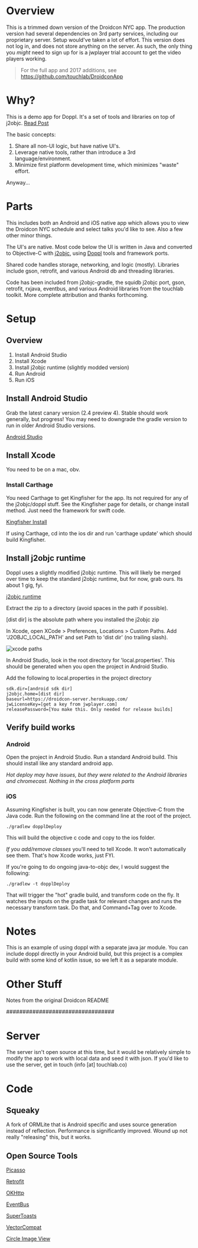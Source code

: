 # Overview

This is a trimmed down version of the Droidcon NYC app. The production version had several dependencies
on 3rd party services, including our proprietary server. Setup would've taken a lot of effort.
This version does not log in, and does not store anything on the server. As such, the only thing
you *might* need to sign up for is a jwplayer trial account to get the video players working.

>
> For the full app and 2017 additions, see https://github.com/touchlab/DroidconApp
>

# Why?

This is a demo app for Doppl. It's a set of tools and libraries on top of j2objc. [Read Post](https://medium.com/@kpgalligan/doppl-e075a0fde44c)

The basic concepts:

1. Share all non-UI logic, but have native UI's.
2. Leverage native tools, rather than introduce a 3rd language/environment.
3. Minimize first platform development time, which minimizes "waste" effort.

Anyway...

# Parts

This includes both an Android and iOS native app which allows you to view the Droidcon NYC schedule
and select talks you'd like to see. Also a few other minor things.

The UI's are native. Most code below the UI is written in Java and converted to Objective-C with
[j2objc](http://j2objc.org/), using [Doppl](http://doppl.co/) tools and framework ports.

Shared code handles storage, networking, and logic (mostly). Libraries include gson, retrofit, and
various Android db and threading libraries.

Code has been included from j2objc-gradle, the squidb j2objc port, gson, retrofit, rxjava, eventbus,
and various Android libraries from the touchlab toolkit. More complete attribution and thanks forthcoming.

# Setup

## Overview

1. Install Android Studio
2. Install Xcode
3. Install j2objc runtime (slightly modded version)
4. Run Android
5. Run iOS

## Install Android Studio

Grab the latest canary version (2.4 preview 4). Stable should work generally,
but progress! You may need to downgrade the gradle version to run in older Android Studio versions.

[Android Studio](https://developer.android.com/studio/index.html)

## Install Xcode

You need to be on a mac, obv.

### Install Carthage

You need Carthage to get Kingfisher for the app. Its not required for any of the j2objc/doppl stuff.
See the Kingfisher page for details, or change install method. Just need the framework for swift code.

[Kingfisher Install](https://github.com/onevcat/Kingfisher/wiki/Installation-Guide)

If using Carthage, cd into the ios dir and run 'carthage update' which should build Kingfisher.

## Install j2objc runtime

Doppl uses a slightly modified j2objc runtime. This will likely be merged over time to keep the standard
j2objc runtime, but for now, grab ours. Its about 1 gig, fyi.

[j2objc runtime](http://dopplmaven.s3-website-us-east-1.amazonaws.com/dist.zip)

Extract the zip to a directory (avoid spaces in the path if possible).

[dist dir] is the absolute path where you installed the j2objc zip

In Xcode, open XCode > Preferences, Locations > Custom Paths. Add 'J2OBJC_LOCAL_PATH' and set Path
to 'dist dir' (no trailing slash).

![xcode paths](https://s3.amazonaws.com/dopplmaven/xcodepath.png)

In Android Studio, look in the root directory for 'local.properties'. This should be generated when you open the project in Android Studio.

Add the following to local.properties in the project directory

```
sdk.dir=[android sdk dir]
j2objc.home=[dist dir]
baseurl=https://droidcon-server.herokuapp.com/
jwLicenseKey=[get a key from jwplayer.com]
releasePassword=[You make this. Only needed for release builds]
```

## Verify build works

### Android

Open the project in Android Studio. Run a standard Android build. This should install like any
standard android app.

*Hot deploy may have issues, but they were related to the Android libraries and chromecast. Nothing
in the cross platform parts*

### iOS

Assuming Kingfisher is built, you can now generate Objective-C from the Java code. Run the following on the command line at the root of the project.

```
./gradlew dopplDeploy
```

This will build the objective c code and copy to the ios folder.

*If you add/remove classes* you'll need to tell Xcode. It won't automatically see them. That's how Xcode works, just FYI.

If you're going to do ongoing java-to-objc dev, I would suggest the following:

```
./gradlew -t dopplDeploy
```

That will trigger the "hot" gradle build, and transform code on the fly. It
watches the inputs on the gradle task for relevant changes and runs the
necessary transform task. Do that, and Command+Tag over to Xcode.

# Notes

This is an example of using doppl with a separate java jar module. You can include doppl directly in your
Android build, but this project is a complex build with some kind of kotlin issue, so we left it as a separate module.

# Other Stuff

Notes from the original Droidcon README

#################################

# Server

The server isn't open source at this time, but it would be relatively simple to modify the app to
work with local data and seed it with json.  If you'd like to use the server, get in touch (info [at] touchlab.co)

# Code

## Squeaky

A fork of ORMLite that is Android specific and uses source generation instead of reflection.  Performance
is significantly improved. Wound up not really "releasing" this, but it works.

## Open Source Tools

[Picasso](http://square.github.io/picasso/)

[Retrofit](http://square.github.io/retrofit/)

[OKHttp](http://square.github.io/okhttp/)

[EventBus](https://github.com/greenrobot/EventBus)

[SuperToasts](https://github.com/JohnPersano/SuperToasts)

[VectorCompat](https://github.com/wnafee/vector-compat)

[Circle Image View](https://github.com/hdodenhof/CircleImageView)
